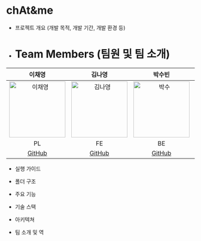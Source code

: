 # chAt&me

- 프로젝트 개요 (개발 목적, 개발 기간, 개발 환경 등)

- # Team Members (팀원 및 팀 소개)

  
| 이채영 | 김나영 | 박수빈 | 원민 |
|:------:|:------:|:------:|:------:|
| <img src="https://github.com/user-attachments/assets/86b2f0a0-4f78-4295-b312-8b93bfe75287" alt="이채영" width="150"> | <img src="https://github.com/user-attachments/assets/d222b45a-2d3a-41e3-b1f5-cc8cea8e61d6" alt="김나영" width="150"> | <img src="https://github.com/user-attachments/assets/7cbaa641-332f-495d-b3fc-a27679eeb173" alt="박수" width="150"> | <img src="https://github.com/user-attachments/assets/409d635f-9ffb-4aee-9330-bf4ab14b43af" alt="원민" width="150"> |
| PL | FE | BE | AI |
| [GitHub](https://github.com/yichaeyoung) | [GitHub](https://github.com/knyjs0710) | [GitHub](https://github.com/ps9b) | [GitHub](https://github.com/wonmin9211) |


- 실행 가이드

- 폴더 구조

- 주요 기능

- 기술 스택

- 아키텍쳐

- 팀 소개 및 역

